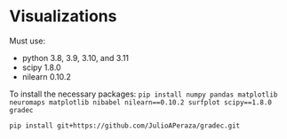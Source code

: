 # Visualizations
Must use:
 * python 3.8, 3.9, 3.10, and 3.11
 * scipy 1.8.0
 * nilearn 0.10.2

To install the necessary packages:
```pip install numpy pandas matplotlib neuromaps matplotlib nibabel nilearn==0.10.2 surfplot scipy==1.8.0 gradec```

```pip install git+https://github.com/JulioAPeraza/gradec.git```
